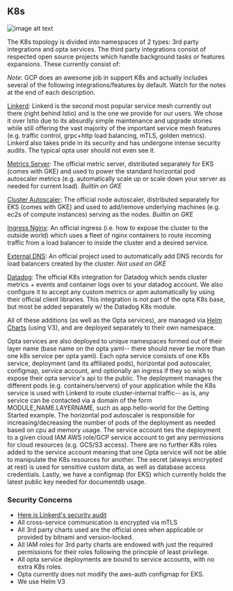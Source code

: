 ## K8s
![image alt text](/images/opta_internal_kubernetes_architecture.png)

The K8s topology is divided into namespaces of 2 types: 3rd party integrations and opta services. The third party
integrations consist of respected open source projects which handle background tasks or features expansions. These
currently consist of:

_Note_: GCP does an awesome job in support K8s and actually includes several of the following integrations/features by
default. Watch for the notes at the end of each description.

[Linkerd](https://linkerd.io/): Linkerd is the second most popular service mesh currently out there (right behind
Istio) and is the one we provide for our users. We chose it over Istio due to its absurdly simple maintenance and
upgrade stories while still offering the vast majority of the important service mesh features (e.g. traffic control,
grpc+http load balancing, mTLS, golden metrics). Linkerd also takes pride in its security and has undergone intense
security audits. The typical opta user should not even see it.

[Metrics Server](https://github.com/kubernetes-sigs/metrics-server): The official metric server, distributed separately
for EKS (comes with GKE) and used to power the standard horizontal pod autoscaler metrics (e.g. automatically scale up
or scale down your server as needed for current load). _Builtin on GKE_

[Cluster Autoscaler](https://github.com/kubernetes/autoscaler/tree/master/cluster-autoscaler): The official node
autoscaler, distributed separately for EKS (comes with GKE) and used to add/remove underlying machines (e.g. ec2s of
compute instances) serving as the nodes. _Builtin on GKE_

[Ingress Nginx](https://kubernetes.github.io/ingress-nginx/): An official ingress (i.e. how to expose the cluster to
the outside world) which uses a fleet of nginx containers to route incoming traffic from a load balancer to inside the
cluster and a desired service.

[External DNS](https://github.com/kubernetes-sigs/external-dns): An official project used to automatically add DNS
records for load balancers created by the cluster. _Not used on GKE_

[Datadog](https://github.com/DataDog/helm-charts/tree/master/charts/datadog): The official K8s integration for Datadog
which sends cluster metrics + events and container logs over to your datadog account. We also configure it to accept
any custom metrics or apm automatically by using their official client libraries. This integration is not part of the
opta K8s base, but most be added separately w/ the Datadog K8s module.

All of these additions (as well as the Opta services), are managed via [Helm Charts](https://helm.sh/) (using V3), and
are deployed separately to their own namespace.

Opta services are also deployed to unique namespaces formed out of their layer name (base name on the opta yaml-- there
should never be more than one k8s service per opta yaml). Each opta service consists of one K8s service, deployment (and
its affiliated pods), horizontal pod autoscaler, configmap, service account, and optionally an ingress if they so wish
to expose their opta service's api to the public. The deployment manages the different pods (e.g. containers/servers)
of your application while the K8s service is used with Linkerd to route cluster-internal traffic-- as is, any service
can be contacted via a domain of the form MODULE_NAME.LAYERNAME, such as app.hello-world for the Getting Started example. The horizontal pod
autoscaler is responsible for increasing/decreasing the number of pods of the deployment as needed based on cpu ad memory
usage. The service account ties the deployment to a given cloud IAM AWS role/GCP service account to get any permissions
for cloud resources (e.g. GCS/S3 access). There are no further K8s roles added to the service account meaning that
one Opta service will not be able to manipulate the K8s resources for another. The secret (always encrypted at rest) is
used for sensitive custom data, as well as database access credentials. Lastly, we have a configmap (for EKS) which
currently holds the latest public key needed for documentdb usage.

### Security Concerns
* [Here is Linkerd's security audit](https://github.com/linkerd/linkerd2/blob/main/SECURITY_AUDIT.pdf)
* All cross-service communication is encrypted via mTLS
* All 3rd party charts used are the official ones when applicable or provided by bitnami and version-locked.
* All IAM roles for 3rd party charts are endowed with just the required permissions for their roles following the
  principle of least privilege.
* All opta service deployments are bound to service accounts, with no extra K8s roles.
* Opta currently does not modify the aws-auth configmap for EKS.
* We use Helm V3